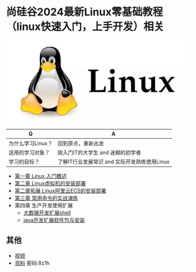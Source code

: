 # 尚硅谷2024最新Linux零基础教程（linux快速入门，上手开发）相关
![](1第一章%20Linux%20入门概述/image/Linux2_96OtMVVwg6.png)

| Q                 | A                                            |
| ----------------- | -------------------------------------------- |
| 为什么学习Linux？ | 回到原点，重新出发                           |
| 适用的学习对象？  | 刚入门IT的大学生 and 迷糊的初学者            |
| 学习的目标？      | 了解IT行业发展常识 and 实际开发熟练使用Linux |

- [第一章 Linux 入门概述](1第一章%20Linux%20入门概述/第一章%20Linux%20入门概述.md)
- [第二章 Linux虚拟机的安装部署](2第二章%20Linux虚拟机的安装部署/第二章%20Linux虚拟机的安装部署.md)
- [第二章拓展 Linux阿里云ECS的安装部署](2第二章拓展%20Linux阿里云ECS的安装部署/第二章拓展%20Linux阿里云ECS的安装部署.md)
- [第三章 常用命令的实战演练](3第三章%20常见Linux命令/第三章%20常见Linux命令.md)
- 第四章 生产开发使用扩展
  - [大数据开发扩展shell](4第四章%20生产开发使用扩展/大数据开发扩展shell/大数据开发扩展shell.md)
  - [java开发扩展软件包与安装](4第四章%20生产开发使用扩展/java开发扩展软件包与安装/java开发扩展软件包与安装.md)


## 其他
- [视频](https://www.bilibili.com/video/BV19W4y1w7cM/)
- [资料](https://txyz.lanzv.com/b03rcq3xa) 密码:8z1h

